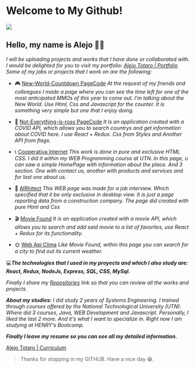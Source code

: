 # Welcome to My Github!

![](https://media.giphy.com/media/3o6ZtpxSZbQRRnwCKQ/giphy.gif)

## Hello, my name is Alejo 🤙🏽

*I will be uploading projects and works that I have done or collaborated with.
I would be delighted for you to visit my portfolio: [Alejo Totaro | Portfolio](https://atotaro98.github.io/index.html)
Some of my jobs or projects that I work on are the following:* 

 - 🎮 [New-World-Countdown Page](https://newworld-countdown.netlify.app/)[Code](https://github.com/Atotaro98/New-World-Countdown) *At the request of my friends and colleagues I made a page where you can see the time left for one of the most anticipated MMOs of this year to come out. I'm talking about the New World. Use Html, Css and Javascript for the counter. It is something very simple but one that I enjoy doing.*

 - 🤢 [Not-Everything-is-rosy Page](https://not-everything-is-rosy.netlify.app/)[Code](https://github.com/Atotaro98/Not-Everything-is-rosy) *It is an application created with a COVID API, which allows you to search countrys and get information about COVID here. I use React + Redux. Css from Styles and Another API from flags.*
 
 - 📞 [Cooperativa Internet](https://github.com/Atotaro98/Cooperativa_Internet) *This work is done in pure and exclusive HTML CSS. I did it within my WEB Programming course at UTN. In this page, u can saw a simple HomePage with information about the place. And 3 section. One with contact us, another with products and services and for last one about us.*
 
 - 🔨 [AIRhitect](https://github.com/Atotaro98/AIRhitect) *This WEB page was made for a job interview. Which specified that it be only exclusive in desktop view. It is just a page reporting data from a construction company. The page did created with pure Html and Css*
 
 - 🎬 [Movie Found](https://github.com/Atotaro98/ApiPeliculas) *It is an application created with a movie API, which allows you to search and add said movie to a list of favorites, use React + Redux for its functionality.*
 
 - 🌞 [Web Api Clima](https://github.com/Atotaro98/ApiClima) *Like Movie Found, within this page you can search for a city to find out its current weather.*


💻***The technologies that I used in my proyects and which I also study are: React, Redux, NodeJs, Express, SQL, CSS, MySql.***


  *Finally I share my [Repositories](https://github.com/Atotaro98?tab=repositories) link so that you can review all the works and projects.*


***About my studies:***
*I did study 2 years of Systems Engineering. I trained through courses offered by the National Technological University (UTN).
Where did  3 courses, Java, WEB Development and Javascript. Personally, I liked the last 2 more. And it's what I want to specialize in. Right now I am studying at HENRY's Bootcamp.*

***Finally I leave my resume so you can see all my detailed information.***

[Alejo Totaro | Curriculum](https://atotaro98.github.io/cv/CVAlejoTotaro.pdf)

> Thanks for stopping in my GITHUB. Have a nice day 😁.

